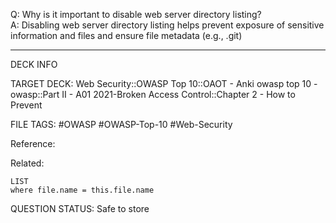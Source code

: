 Q: Why is it important to disable web server directory listing?  
A: Disabling web server directory listing helps prevent exposure of sensitive information and files and ensure file metadata (e.g., .git)
<!--ID: 1697070662494-->

---

DECK INFO

TARGET DECK: Web Security::OWASP Top 10::OAOT - Anki owasp top 10 - owasp::Part II - A01 2021-Broken Access Control::Chapter 2 - How to Prevent

FILE TAGS: #OWASP #OWASP-Top-10 #Web-Security

Reference:

Related:

```dataview
LIST
where file.name = this.file.name
```

QUESTION STATUS: Safe to store
